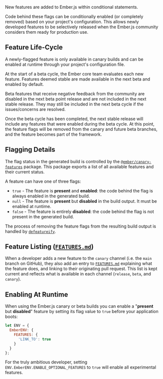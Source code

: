 New features are added to Ember.js within conditional statements.

Code behind these flags can be conditionally enabled
(or completely removed) based on your project's configuration. This
allows newly developed features to be selectively released when the
Ember.js community considers them ready for production use.

## Feature Life-Cycle
A newly-flagged feature is only available in canary builds and can be enabled
at runtime through your project's configuration file.

At the start of a beta cycle, the Ember core team evaluates each new feature.
Features deemed stable are made available in the next beta and enabled by default.

Beta features that receive negative feedback from the community are disabled in the next beta point
release and are not included in the next stable release. They may still be included
in the next beta cycle if the issues/concerns are resolved.

Once the beta cycle has been completed, the next stable release will include any features that
were enabled during the beta cycle. At this point, the feature flags will be removed from
the canary and future beta branches, and the feature becomes part of the framework.

## Flagging Details
The flag status in the generated build is controlled by the [`@ember/canary-features`](https://github.com/emberjs/ember.js/blob/main/packages/@ember/canary-features/index.ts)
package. This package exports a list of all available features and their current status.

A feature can have one of three flags:

* `true` - The feature is **present** and **enabled**: the code behind the flag is always enabled in
  the generated build.
* `null` - The feature is **present** but **disabled** in the build output. It must be enabled at
  runtime.
* `false` - The feature is entirely **disabled**: the code behind the flag is not present in
  the generated build.

The process of removing the feature flags from the resulting build output is
handled by [`defeatureify`](https://github.com/thomasboyt/defeatureify).

## Feature Listing ([`FEATURES.md`](https://github.com/emberjs/ember.js/blob/main/FEATURES.md))

When a developer adds a new feature to the `canary` channel (i.e. the `main` branch on GitHub), they
also add an entry to [`FEATURES.md`](https://github.com/emberjs/ember.js/blob/main/FEATURES.md)
explaining what the feature does, and linking to their originating pull request.
This list is kept current and reflects what is available in each channel
(`release`, `beta`, and `canary`).

## Enabling At Runtime
When using the Ember.js canary or beta builds you can enable a "**present** but **disabled**"
feature by setting its flag value to `true` before your application boots:

```javascript {data-filename=config/environment.js}
let ENV = {
  EmberENV: {
    FEATURES: {
      'LINK_TO': true
    }
  }
};
```

For the truly ambitious developer, setting `ENV.EmberENV.ENABLE_OPTIONAL_FEATURES` to `true` will enable all
experimental features.
